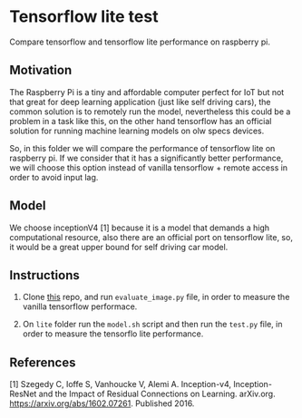 # Tensorflow lite test
Compare tensorflow and tensorflow lite performance on raspberry pi.

## Motivation
The Raspberry Pi is a tiny and affordable computer perfect for IoT but not
that great for deep learning application (just like self driving cars), the
common solution is to remotely run the model, nevertheless this could be
a problem in a task like this, on the other hand tensorflow has an official
solution for running machine learning models on olw specs devices.

So, in this folder we will compare the performance of tensorflow lite on
raspberry pi. If we consider that it has a significantly better performance,
we will choose this option instead of vanilla tensorflow + remote access
in order to avoid input lag.


## Model
We choose inceptionV4 [1] because it is a model that demands a high
computational resource, also there are an official port on tensorflow lite,
so, it would be a great upper bound for self driving car model.


## Instructions
1. Clone [this](https://github.com/kentsommer/keras-inceptionV4) repo, and
   run `evaluate_image.py` file, in order to measure the vanilla tensorflow
   performace.

2. On `lite` folder run the `model.sh` script and then run the `test.py` file,
   in order to measure the tensorflo lite performance.


## References
[1] Szegedy C, Ioffe S, Vanhoucke V, Alemi A. Inception-v4, Inception-ResNet and
    the Impact of Residual Connections on Learning.
    arXiv.org. https://arxiv.org/abs/1602.07261. Published 2016.
